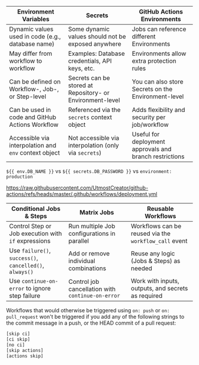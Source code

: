 

| **Environment Variables**                             | **Secrets**                                               | **GitHub Actions Environments**                         |
| ----------------------------------------------------- | --------------------------------------------------------- | ------------------------------------------------------- |
| Dynamic values used in code (e.g., database name)     | Some dynamic values should not be exposed anywhere        | Jobs can reference different Environments               |
| May differ from workflow to workflow                  | Examples: Database credentials, API keys, etc.            | Environments allow extra protection rules               |
| Can be defined on Workflow-, Job-, or Step-level      | Secrets can be stored at Repository- or Environment-level | You can also store Secrets on the Environment-level     |
| Can be used in code and GitHub Actions Workflow       | Referenced via the `secrets` context object               | Adds flexibility and security per job/workflow          |
| Accessible via interpolation and `env` context object | Not accessible via interpolation (only via `secrets`)     | Useful for deployment approvals and branch restrictions |


`${{ env.DB_NAME }}` vs `${{ secrets.DB_PASSWORD }}` vs `environment: production`

https://raw.githubusercontent.com/UtmostCreator/github-actions/refs/heads/master/.github/workflows/deployment.yml


| Conditional Jobs & Steps                              | Matrix Jobs                                             | Reusable Workflows                                  |
|--------------------------------------------------------|----------------------------------------------------------|------------------------------------------------------|
| Control Step or Job execution with `if` expressions    | Run multiple Job configurations in parallel              | Workflows can be reused via the `workflow_call` event |
| Use `failure()`, `success()`, `cancelled()`, `always()`| Add or remove individual combinations                    | Reuse any logic (Jobs & Steps) as needed             |
| Use `continue-on-error` to ignore step failure         | Control job cancellation with `continue-on-error`        | Work with inputs, outputs, and secrets as required   |


Workflows that would otherwise be triggered using `on: push` or `on: pull_request` won't be triggered if you add any of the following strings to the commit message in a push, or the HEAD commit of a pull request:

```bash
[skip ci]
[ci skip]
[no ci]
[skip actions]
[actions skip]
```